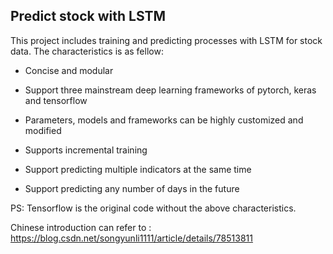 ## Predict stock with LSTM

This project includes training and predicting processes with LSTM for stock data. The characteristics is as fellow: 

- Concise and modular
- Support three mainstream deep learning frameworks of pytorch, keras and tensorflow
- Parameters, models and frameworks can be highly customized and modified
- Supports incremental training
- Support predicting multiple indicators at the same time

- Support predicting any number of days in the future

PS: Tensorflow is the original code without the above characteristics.

Chinese introduction can refer to : <https://blog.csdn.net/songyunli1111/article/details/78513811>

